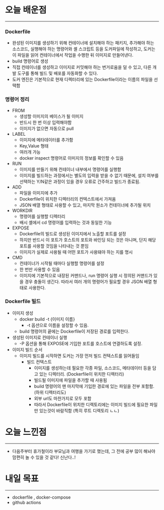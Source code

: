 # 오늘 배운점

---

### Dockerfile

- 완성된 이미지를 생성하기 위해 컨테이너에 설치해야 하는 패키지, 추가해야 하는 소스코드, 실행해야 하는 명령어와 셸 스크립트 등을 도커파일에 작성하고, 도커는 이 파일을 읽어 컨테이너에서 작업을 수행한 뒤 이미지로 만들어낸다.
- build 명령어로 생성
- 직접 컨테이너를 생성하고 이미지로 커밋해야 하는 번거로움을 덜 수 있고, 다른 개발 도구를 통해 빌드 및 배포를 자동화할 수 있다.
- 도커 엔진은 기본적으로 현재 디렉터리에 있는 Dockerfile이라는 이름의 파일을 선택함

### 명령어 정리

- FROM
    - 생성할 이미지의 베이스가 될 이미지
    - 반드시 한 번 이상 입력해야함
    - 이미지가 없으면 자동으로 pull
- LABEL
    - 이미지에 메타데이터를 추가함
    - Key,Value 형태
    - 여러개 가능
    - docker inspect 명령어로 이미지의 정보를 확인할 수 있음
- RUN
    - 이미지를 만들기 위해 컨테이너 내부에서 명령어를 실행함
    - 이미지를 빌드하는 과정에서는 별도의 입력을 받을 수 없기 때문에, 설치 여부를 선택하는 Y/N같은 과정이 있을 경우 오류로 간주하고 빌드가 종료됨.
- ADD
    - 파일을 이미지에 추가
    - Dockerfile이 위치한 디렉터리의 컨텍스트에서 가져옴
    - JSON 배열 형태로 사용할 수 있고, 마지막 원소가 컨테이너에 추가될 위치
- WORKDIR
    - 명령어를 실행할 디렉터리
    - 배시 셸에서 cd 명령어를 입력하는 것과 동일한 기능
- EXPOSE
    - Dockerfile의 빌드로 생성된 이미지에서 노출할 포트를 설정
    - 하지만 반드시 이 포트가 호스트의 포트와 바인딩 되는 것은 아니며, 단지 해당 포트를 사용할 것임을 나타내는 것 뿐임
    - 이미지가 실제로 사용될 때 어떤 포트가 사용돼야 하는 지를 명시
- CMD
    - 컨테이너가 시작될 때마다 실행할 명령어를 설정
    - 한 번만 사용할 수 있음
    - 이미지에 기본적으로 내장된 커맨드나, run 명령어 실행 시 정의된 커맨드가 있을 경우 충돌이 생긴다. 따라서 여러 개의 명령어가 필요할 경우 JSON 배열 형태로 사용한다.
    

### Dockerfile 빌드

- 이미지 생성
    - docker build -t {이미지 이름}
        - -t 옵션으로 이름을 설정할 수 있음.
    - build 명령어의 끝에는 Dockerfile이 저장된 경로를 입력한다.
- 생성된 이미지로 컨테이너 실행
    - -P 옵션을 통해 EXPOSE에 기입한 포트를 호스트에 연결하도록 설정.
- 이미지 빌드 순서
    - 이미지 빌드를 시작하면 도커는 가장 먼저 빌드 컨텍스트를 읽어들임
        - 빌드 컨텍스트
            - 이미지를 생성하는데 필요한 각종 파일, 소스코드, 메타데이터 등을 담고 있는 디렉터리. (Dockerfile이 위치한 디렉터리)
            - 빌드될 이미지에 파일을 추가할 때 사용됨
            - build 명령어의 맨 마지막에 기입한 경로에 있는 파일을 전부 포함함. (하위 디렉터리도)
            - 외부 url도 마찬가지로 모두 포함
            - 따라서 Dockerfile이 위치한 디렉토리에는 이미지 빌드에 필요한 파일만 있는것이 바람직함 (특히 루트 디렉토리 ㄴㄴ)

# 오늘 느낀점

---

- 다음주부터 휴가철이라 부모님과 여행을 가기로 했는데, 그 전에 공부 많이 해놔야 맘편히 놀 수 있을 것 같다!
신난다..!

# 내일 목표

---

- dockerfile , docker-compose
- github actions